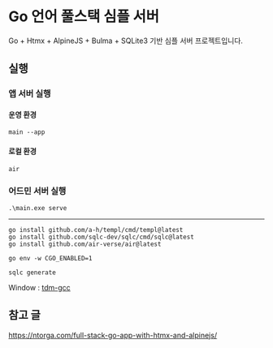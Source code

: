 # Go 언어 풀스택 심플 서버

Go + Htmx + AlpineJS + Bulma + SQLite3 기반 심플 서버 프로젝트입니다.

## 실행

### 앱 서버 실행

#### 운영 환경

```shell
main --app 
```

#### 로컬 환경

```shell
air
```

### 어드민 서버 실행

```shell
.\main.exe serve
```

--- 

```shell
go install github.com/a-h/templ/cmd/templ@latest
go install github.com/sqlc-dev/sqlc/cmd/sqlc@latest
go install github.com/air-verse/air@latest
```

```shell
go env -w CGO_ENABLED=1
```

```shell
sqlc generate
```

Window : [tdm-gcc](https://jmeubank.github.io/tdm-gcc/)

## 참고 글

https://ntorga.com/full-stack-go-app-with-htmx-and-alpinejs/
